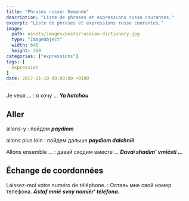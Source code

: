 ```yaml
---
title: "Phrases russe: Demande"
description: "Liste de phrases et expressions russe courantes."
excerpt: "Liste de phrases et expressions russe courantes."
image:
  path: assets/images/posts/russian-dictionary.jpg
  type: "ImageObject"
  width: 640
  height: 360
categories: ["expressions"]
tags: [
  expression
]
date: 2017-11-10 00:00:00 +0100
---
```


Je veux ...
: я хочу ...
*__Ya hatchou__*


## Aller

allons-y
: пойдем
*__paydiom__*

allons plus loin
: пойдем дальше
*__paydiom dalchniè__*

Allons ensemble ...
: давай сходим вместе ...
*__Davaï shadim' vmiésti ...__*


## Échange de coordonnées

Laissez-moi votre numéro de téléphone.
: Оставь мне свой номер телефона.
*__Astaf mnié svoy nomièr' téléfona.__*
